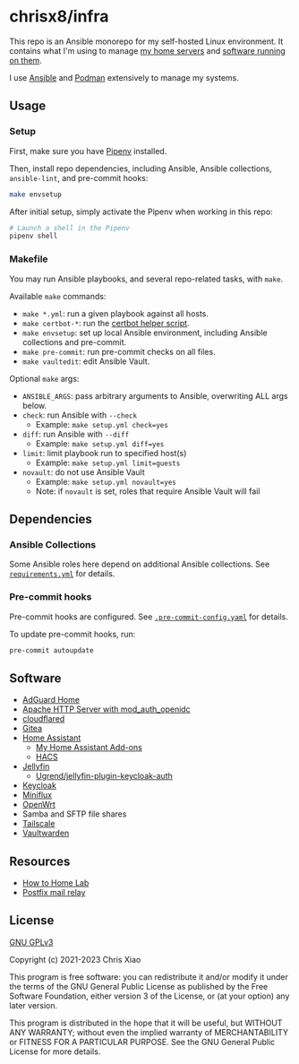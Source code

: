# chrisx8/infra

This repo is an Ansible monorepo for my self-hosted Linux environment. It contains what I'm using to manage [my home servers](#hardware) and [software running on them](#software).

I use [Ansible](https://docs.ansible.com/ansible/latest/index.html) and [Podman](https://podman.io/) extensively to manage my systems.

## Usage

### Setup

First, make sure you have [Pipenv](https://pipenv.pypa.io) installed.

Then, install repo dependencies, including Ansible, Ansible collections, `ansible-lint`, and pre-commit hooks:

```bash
make envsetup
```

After initial setup, simply activate the Pipenv when working in this repo:

```bash
# Launch a shell in the Pipenv
pipenv shell
```

### Makefile

You may run Ansible playbooks, and several repo-related tasks, with `make`.

Available `make` commands:

- `make *.yml`: run a given playbook against all hosts.
- `make certbot-*`: run the [certbot helper script](files/certbot.sh).
- `make envsetup`: set up local Ansible environment, including Ansible collections and pre-commit.
- `make pre-commit`: run pre-commit checks on all files.
- `make vaultedit`: edit Ansible Vault.

Optional `make` args:

- `ANSIBLE_ARGS`: pass arbitrary arguments to Ansible, overwriting ALL args below.
- `check`: run Ansible with `--check`
  - Example: `make setup.yml check=yes`
- `diff`: run Ansible with `--diff`
  - Example: `make setup.yml diff=yes`
- `limit`: limit playbook run to specified host(s)
  - Example: `make setup.yml limit=guests`
- `novault`: do not use Ansible Vault
  - Example: `make setup.yml novault=yes`
  - Note: if `novault` is set, roles that require Ansible Vault will fail

## Dependencies

### Ansible Collections

Some Ansible roles here depend on additional Ansible collections. See [`requirements.yml`](requirements.yml) for details.

### Pre-commit hooks

Pre-commit hooks are configured. See [`.pre-commit-config.yaml`](.pre-commit-config.yaml) for details.

To update pre-commit hooks, run:

```bash
pre-commit autoupdate
```

## Software

- [AdGuard Home](https://github.com/AdguardTeam/AdGuardHome)
- [Apache HTTP Server with mod_auth_openidc](https://github.com/chrisx8/docker-apache-openidc)
- [cloudflared](https://github.com/cloudflare/cloudflared)
- [Gitea](https://gitea.io/)
- [Home Assistant](https://www.home-assistant.io)
  - [My Home Assistant Add-ons](https://github.com/chrisx8/home-assistant-addons)
  - [HACS](https://hacs.xyz)
- [Jellyfin](https://jellyfin.org/)
  - [Ugrend/jellyfin-plugin-keycloak-auth](https://github.com/Ugrend/jellyfin-plugin-keycloak-auth)
- [Keycloak](https://www.keycloak.org/)
- [Miniflux](https://miniflux.app/)
- [OpenWrt](https://openwrt.org/)
- Samba and SFTP file shares
- [Tailscale](https://tailscale.com/)
- [Vaultwarden](https://github.com/dani-garcia/vaultwarden)

## Resources

- [How to Home Lab](https://www.dlford.io/tag/how-to-home-lab-series/)
- [Postfix mail relay](https://www.howtoforge.com/tutorial/configure-postfix-to-use-gmail-as-a-mail-relay/)

## License

[GNU GPLv3](LICENSE)

Copyright (c) 2021-2023 Chris Xiao

This program is free software: you can redistribute it and/or modify it under the terms of the GNU General Public License as published by the Free Software Foundation, either version 3 of the License, or (at your option) any later version.

This program is distributed in the hope that it will be useful, but WITHOUT ANY WARRANTY; without even the implied warranty of MERCHANTABILITY or FITNESS FOR A PARTICULAR PURPOSE.  See the GNU General Public License for more details.
